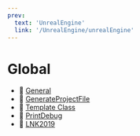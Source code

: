 ```yaml
---
prev:
  text: 'UnrealEngine'
  link: '/UnrealEngine/unrealEngine'
---
```

# Global
- 📄 [General](/UnrealEngine/global/general)
- 📄 [GenerateProjectFile](/UnrealEngine/global/generateProjectFile)
- 📄 [Template Class](/UnrealEngine/global/templateClass)
- 📄 [PrintDebug](/UnrealEngine/global/printDebug)
- 📄 [LNK2019](/UnrealEngine/global/lnk2019)